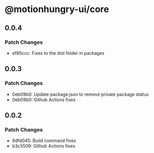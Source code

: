 # @motionhungry-ui/core

## 0.0.4

### Patch Changes

- ef85ccc: Fixes to the dist folder in packages

## 0.0.3

### Patch Changes

- 0eb09b0: Update package.json to remove private package status
- 0eb09b0: Github Actions fixes

## 0.0.2

### Patch Changes

- 9dfd045: Build command fixes
- b3c5509: Github Actions fixes
